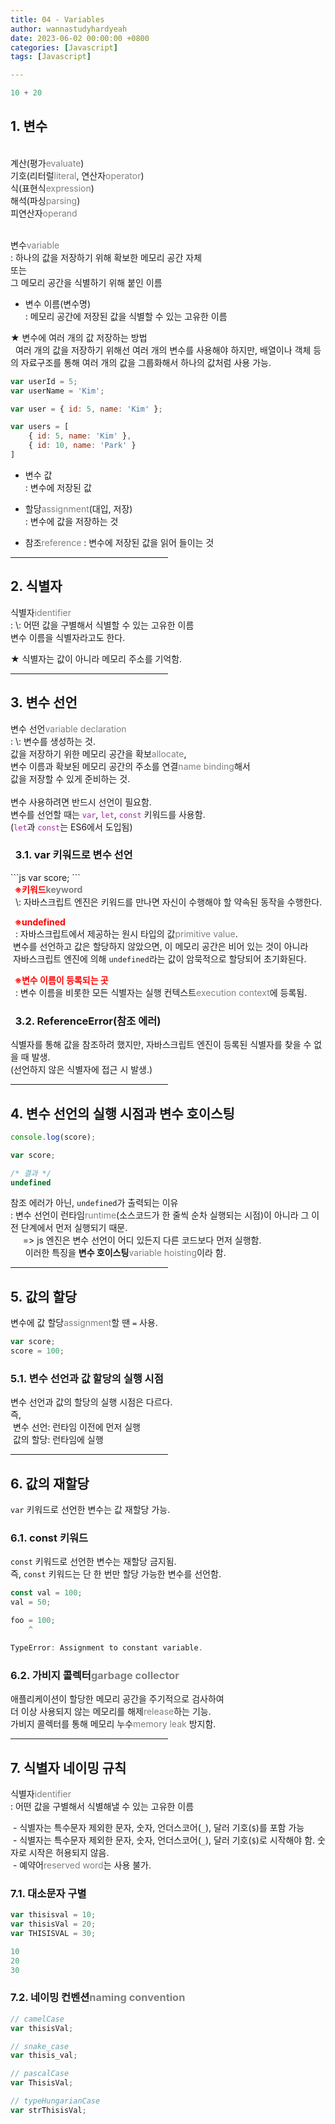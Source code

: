 ```yaml
---
title: 04 - Variables
author: wannastudyhardyeah
date: 2023-06-02 00:00:00 +0800
categories: [Javascript]
tags: [Javascript]

---
```

```js
10 + 20
```
<h2>1. 변수</h2>
<br>
계산(평가<span style="color: #808080;">evaluate</span>)<br>
기호(리터럴<span style="color: #808080;">literal</span>, 연산자<span style="color: #808080;">operator</span>)<br>
식(표현식<span style="color: #808080;">expression</span>)<br>
해석(파싱<span style="color: #808080;">parsing</span>)<br>
피연산자<span style="color: #808080;">operand</span><br>
<br>

변수<span style="color: #808080;">variable</span><br>
\: 하나의 값을 저장하기 위해 확보한 메모리 공간 자체<br>
또는<br>
그 메모리 공간을 식별하기 위해 붙인 이름

- 변수 이름(변수명)<br>
\: 메모리 공간에 저장된 값을 식별할 수 있는 고유한 이름

★ 변수에 여러 개의 값 저장하는 방법<br>
&nbsp; 여러 개의 값을 저장하기 위해선 여러 개의 변수를 사용해야 하지만,
배열이나 객체 등의 자료구조를 통해 여러 개의 값을 그룹화해서 하나의 값처럼 사용 가능.

```js
var userId = 5;
var userName = 'Kim';

var user = { id: 5, name: 'Kim' };

var users = [
    { id: 5, name: 'Kim' },
    { id: 10, name: 'Park' }
]
```

- 변수 값<br>
\: 변수에 저장된 값<br>

- 할당<span style="color: #808080;">assignment</span>(대입, 저장)<br>
\: 변수에 값을 저장하는 것<br>

- 참조<span style="color: #808080;">reference</span>
\: 변수에 저장된 값을 읽어 들이는 것<br>

<hr width="50%"/>

<h2>2. 식별자</h2>
식별자<span style="color: #808080;">identifier</span><br>
: \: 어떤 값을 구별해서 식별할 수 있는 고유한 이름<br>
변수 이름을 식별자라고도 한다.<br>

★ 식별자는 값이 아니라 메모리 주소를 기억함.<br>

<hr width="50%"/>

<h2>3. 변수 선언</h2>
변수 선언<span style="color: #808080;">variable declaration</span><br>
: \: 변수를 생성하는 것.<br>
값을 저장하기 위한 메모리 공간을 확보<span style="color: #808080;">allocate</span>,<br>
변수 이름과 확보된 메모리 공간의 주소를 연결<span style="color: #808080;">name binding</span>해서<br>
값을 저장할 수 있게 준비하는 것.<br>
<br>
변수 사용하려면 반드시 선언이 필요함.
<br>
변수를 선언할 때는 <code class="language-plaintext highlighter-rouge" style="color: #a626a4;"><span class="kd" >var</span></code>, <code class="language-plaintext highlighter-rouge" style="color: #a626a4;"><span class="kd" >let</span></code>, <code class="language-plaintext highlighter-rouge" style="color: #a626a4;"><span class="kd" >const</span></code> 키워드를 사용함.<br>
(<code class="language-plaintext highlighter-rouge" style="color: #a626a4;"><span class="kd" >let</span></code>과 <code class="language-plaintext highlighter-rouge" style="color: #a626a4;"><span class="kd" >const</span></code>는 ES6에서 도입됨)

<h3>&nbsp;&nbsp;3.1. var 키워드로 변수 선언</h3>
```js
var score;
```
<br>
<b><span  style="color: red;">&nbsp;&nbsp;※키워드</span><span style="color: #808080;">keyword</span><br></b>
&nbsp;&nbsp;\: 자바스크립트 엔진은 키워드를 만나면 자신이 수행해야 할 약속된 동작을 수행한다.<br>

<b><span  style="color: red;">&nbsp;&nbsp;※undefined</span><br></b>
&nbsp;&nbsp;\: 자바스크립트에서 제공하는 원시 타입의 값<span style="color: #808080;">primitive value</span>.<br>
&nbsp;변수를 선언하고 값은 할당하지 않았으면, 이 메모리 공간은 비어 있는 것이 아니라<br>
&nbsp;자바스크립트 엔진에 의해 ``undefined``라는 값이 암묵적으로 할당되어 초기화된다.<br>

<b><span  style="color: red;">&nbsp;&nbsp;※변수 이름이 등록되는 곳</span></b><br>
&nbsp;&nbsp;\: 변수 이름을 비롯한 모든 식별자는 실행 컨텍스트<span style="color: #808080;">execution context</span>에 등록됨.<br>

<h3>&nbsp;&nbsp;3.2. ReferenceError(참조 에러)</h3>

식별자를 통해 값을 참조하려 했지만, 자바스크립트 엔진이 등록된 식별자를 찾을 수 없을 때 발생.<br>
(선언하지 않은 식별자에 접근 시 발생.)<br>

<hr width="50%"/>

<h2>4. 변수 선언의 실행 시점과 변수 호이스팅</h2>

```js
console.log(score);

var score;
```

```js
/* 결과 */
undefined
```

참조 에러가 아닌, ``undefined``가 출력되는 이유<br>
\: 변수 선언이 런타임<span style="color: #808080;">runtime</span>(소스코드가 한 줄씩 순차 실행되는 시점)이 아니라 그 이전 단계에서 먼저 실행되기 때문.<br>
&nbsp;&nbsp;&nbsp;&nbsp; => js 엔진은 변수 선언이 어디 있든지 다른 코드보다 먼저 실행함.<br>
&nbsp;&nbsp;&nbsp;&nbsp;&nbsp; 이러한 특징을 <b>변수 호이스팅</b><span style="color: #808080;">variable hoisting</span>이라 함.<br>

<hr width="50%"/>

<h2>5. 값의 할당</h2>

변수에 값 할당<span style="color: #808080;">assignment</span>할 땐 ``=`` 사용.<br>
```js
var score;
score = 100;
```

<h3>5.1. 변수 선언과 값 할당의 실행 시점</h3>

변수 선언과 값의 할당의 실행 시점은 다르다.<br>
즉,<br>
&nbsp;변수 선언: 런타임 이전에 먼저 실행<br>
&nbsp;값의 할당: 런타임에 실행<br>

<hr width="50%"/>

<h2>6. 값의 재할당</h2>

``var`` 키워드로 선언한 변수는 값 재할당 가능.<br>

<h3>6.1. const 키워드</h3>

``const`` 키워드로 선언한 변수는 재할당 금지됨.<br>
즉, ``const`` 키워드는 단 한 번만 할당 가능한 변수를 선언함.<br>

```js
const val = 100;
val = 50;
```

```powershell
foo = 100;
    ^

TypeError: Assignment to constant variable.
```

<h3>6.2. 가비지 콜렉터<span style="color: #808080;">garbage collector</span></h3>

애플리케이션이 할당한 메모리 공간을 주기적으로 검사하여<br>
더 이상 사용되지 않는 메모리를 해제<span style="color: #808080;">release</span>하는 기능.<br>
가비지 콜렉터를 통해 메모리 누수<span style="color: #808080;">memory leak</span> 방지함.<br>

<hr width="50%"/>

<h2>7. 식별자 네이밍 규칙</h2>

식별자<span style="color: #808080;">identifier</span><br>
\: 어떤 값을 구별해서 식별해낼 수 있는 고유한 이름<br>

&nbsp;\- 식별자는 특수문자 제외한 문자, 숫자, 언더스코어(``_``), 달러 기호(``$``)를 포함 가능<br>
&nbsp;\- 식별자는 특수문자 제외한 문자, 숫자, 언더스코어(``_``), 달러 기호(``$``)로 시작해야 함. 숫자로 시작은 허용되지 않음.<br>
&nbsp;\- 예약어<span style="color: #808080;">reserved word</span>는 사용 불가.<br>

<h3>7.1. 대소문자 구별</h3>

```js
var thisisval = 10;
var thisisVal = 20;
var THISISVAL = 30;
```

```powershell
10
20
30
```

<h3>7.2. 네이밍 컨벤션<span style="color: #808080;">naming convention</span></h3>

```js
// camelCase
var thisisVal;

// snake_case
var thisis_val;

// pascalCase
var ThisisVal;

// typeHungarianCase
var strThisisVal;
```


